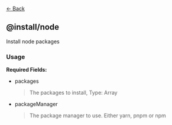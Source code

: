 [<- Back](../index.md)

## @install/node

Install node packages

### Usage

**Required Fields:**

-   packages

    > The packages to install, Type: Array

-   packageManager

    > The package manager to use. Either yarn, pnpm or npm
